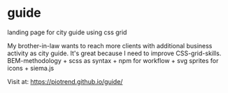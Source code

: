 # guide
landing page for city guide using css grid

My brother-in-law wants to reach more clients with additional business activity as city guide. It's great because I need to improve 
CSS-grid-skills. BEM-methodology + scss as syntax + npm for workflow + svg sprites for icons + siema.js

Visit at: https://piotrend.github.io/guide/
